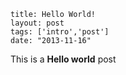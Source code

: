 ```
title: Hello World!
layout: post
tags: ['intro','post']
date: "2013-11-16"
```

This is a **Hello world** post